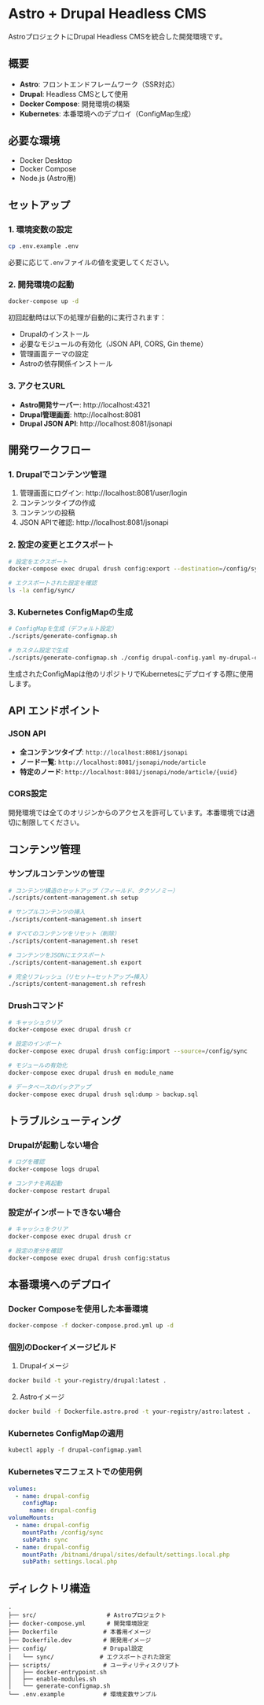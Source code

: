 # Astro + Drupal Headless CMS

AstroプロジェクトにDrupal Headless CMSを統合した開発環境です。

## 概要

- **Astro**: フロントエンドフレームワーク（SSR対応）
- **Drupal**: Headless CMSとして使用
- **Docker Compose**: 開発環境の構築
- **Kubernetes**: 本番環境へのデプロイ（ConfigMap生成）

## 必要な環境

- Docker Desktop
- Docker Compose
- Node.js (Astro用)

## セットアップ

### 1. 環境変数の設定

```bash
cp .env.example .env
```

必要に応じて`.env`ファイルの値を変更してください。

### 2. 開発環境の起動

```bash
docker-compose up -d
```

初回起動時は以下の処理が自動的に実行されます：
- Drupalのインストール
- 必要なモジュールの有効化（JSON API, CORS, Gin theme）
- 管理画面テーマの設定
- Astroの依存関係インストール

### 3. アクセスURL

- **Astro開発サーバー**: http://localhost:4321
- **Drupal管理画面**: http://localhost:8081
- **Drupal JSON API**: http://localhost:8081/jsonapi

## 開発ワークフロー

### 1. Drupalでコンテンツ管理

1. 管理画面にログイン: http://localhost:8081/user/login
2. コンテンツタイプの作成
3. コンテンツの投稿
4. JSON APIで確認: http://localhost:8081/jsonapi

### 2. 設定の変更とエクスポート

```bash
# 設定をエクスポート
docker-compose exec drupal drush config:export --destination=/config/sync

# エクスポートされた設定を確認
ls -la config/sync/
```

### 3. Kubernetes ConfigMapの生成

```bash
# ConfigMapを生成（デフォルト設定）
./scripts/generate-configmap.sh

# カスタム設定で生成
./scripts/generate-configmap.sh ./config drupal-config.yaml my-drupal-config production
```

生成されたConfigMapは他のリポジトリでKubernetesにデプロイする際に使用します。

## API エンドポイント

### JSON API

- **全コンテンツタイプ**: `http://localhost:8081/jsonapi`
- **ノード一覧**: `http://localhost:8081/jsonapi/node/article`
- **特定のノード**: `http://localhost:8081/jsonapi/node/article/{uuid}`

### CORS設定

開発環境では全てのオリジンからのアクセスを許可しています。本番環境では適切に制限してください。

## コンテンツ管理

### サンプルコンテンツの管理

```bash
# コンテンツ構造のセットアップ（フィールド、タクソノミー）
./scripts/content-management.sh setup

# サンプルコンテンツの挿入
./scripts/content-management.sh insert

# すべてのコンテンツをリセット（削除）
./scripts/content-management.sh reset

# コンテンツをJSONにエクスポート
./scripts/content-management.sh export

# 完全リフレッシュ（リセット→セットアップ→挿入）
./scripts/content-management.sh refresh
```

### Drushコマンド

```bash
# キャッシュクリア
docker-compose exec drupal drush cr

# 設定のインポート
docker-compose exec drupal drush config:import --source=/config/sync

# モジュールの有効化
docker-compose exec drupal drush en module_name

# データベースのバックアップ
docker-compose exec drupal drush sql:dump > backup.sql
```

## トラブルシューティング

### Drupalが起動しない場合

```bash
# ログを確認
docker-compose logs drupal

# コンテナを再起動
docker-compose restart drupal
```

### 設定がインポートできない場合

```bash
# キャッシュをクリア
docker-compose exec drupal drush cr

# 設定の差分を確認
docker-compose exec drupal drush config:status
```

## 本番環境へのデプロイ

### Docker Composeを使用した本番環境

```bash
docker-compose -f docker-compose.prod.yml up -d
```

### 個別のDockerイメージビルド

1. Drupalイメージ
```bash
docker build -t your-registry/drupal:latest .
```

2. Astroイメージ
```bash
docker build -f Dockerfile.astro.prod -t your-registry/astro:latest .
```

### Kubernetes ConfigMapの適用
```bash
kubectl apply -f drupal-configmap.yaml
```

### Kubernetesマニフェストでの使用例
```yaml
volumes:
  - name: drupal-config
    configMap:
      name: drupal-config
volumeMounts:
  - name: drupal-config
    mountPath: /config/sync
    subPath: sync
  - name: drupal-config
    mountPath: /bitnami/drupal/sites/default/settings.local.php
    subPath: settings.local.php
```

## ディレクトリ構造

```
.
├── src/                    # Astroプロジェクト
├── docker-compose.yml      # 開発環境設定
├── Dockerfile             # 本番用イメージ
├── Dockerfile.dev         # 開発用イメージ
├── config/                # Drupal設定
│   └── sync/             # エクスポートされた設定
├── scripts/               # ユーティリティスクリプト
│   ├── docker-entrypoint.sh
│   ├── enable-modules.sh
│   └── generate-configmap.sh
└── .env.example           # 環境変数サンプル
```